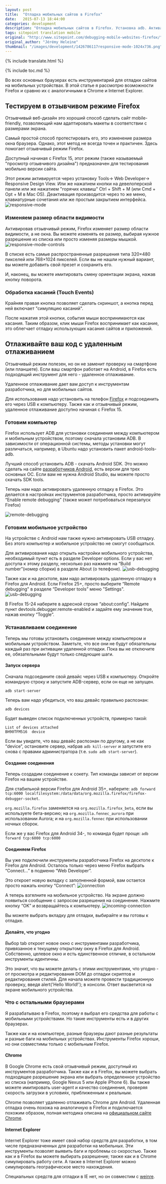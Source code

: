 ```yaml
---
layout: post
title:  "Отладка мобильных сайтов в Firefox"
date:   2015-07-13 18:44:00
categories: development
description: "Отладка мобильных сайтов в Firefox. Установка adb. Активация отзывчивого режима и удаленного отлаживания в Firefox. Перевод статьи с Sitepoint"
tags: sitepoint translation mobile
original: "http://www.sitepoint.com/debugging-mobile-websites-firefox/"
original_author: "Jérémy Heleine"
thumbnail: "/images/development/1426786117responsive-mode-1024x736.png"
---
```

{% include translate.html %}

{% include toc.md %}

Во всех основных браузерах есть инструментарий для отладки сайтов на мобильных устройствах. В этой статье я рассмотрю возможности Firefox и сравню их с аналогичными в Chrome и Internet Explorer.

## Тестируем в отзывчивом режиме Firefox

Отзывчивый веб-дизайн это хороший способ сделать сайт mobile-friendly, позволяющий нам адаптировать макеты в соответствии с размерами экрана.

Самый простой способ протестировать его, это изменение размера окна браузера. Однако, этот метод не всегда точен и практичен. Здесь помогает отзывчивый режим Firefox.

Доступный начиная с Firefox 15, этот режим (также называемый "просмотр отзывчивого дизайна") предназначен для тестирования мобильно версии сайта.

Этот режим активируется через  установку Tools-> Web Developer-> Responsive Design View.  Или же нажатием кнопки на девелоперской панели или же нажатием "горячих клавиш" Ctrl + Shift + M (или Cmd + Opt + M в Mac OS). Деактивация производится через то же меню, клавиатурные сочетания или же простым закрытием интерфейса.
![responsive-mode](/images/development/1426786117responsive-mode-1024x736.png)

### Изменяем размер области видимости

Активировав отзывчивый режим, Firefox  изменяет размер области видимости, а не окна. Вы можете изменять ее размер, выбирая нужное разрешение из списка или просто изменяя размеры мышкой.
![responsive-mode-controls](/images/development/1426786162responsive-mode-controls-1024x736.png)

В списке есть самые распространенные разрешения типа 320×480 пикселей или  768×1024 пикселей. Если вы не нашли нужный вариант, вы можете добавить свой презет и сохранить его.

И, наконец, вы можете имитировать смену ориентации экрана, нажав кнопку поворота.

### Обработка касаний (Touch Events)

Крайняя правая кнопка позволяет сделать скриншот, а кнопка перед ней включает "симуляцию касаний".

После нажатия этой кнопки, события мыши воспринимаются как касания. Таким образом, клик мыши Firefox воспринимает как касание, это облегчает отладку использующих касания сайтов и приложений.


## Отлаживайте ваш код с удаленным отлаживанием

Отзывчивый режим полезен, но он не заменит проверку на смартфоне (или планшете). Если ваш смартфон работает на Android, в Firefox есть подходящий инструмент для него - удаленное отлаживание.

Удаленное отлаживание дает вам доступ к инструментам разработчика, но для мобильных сайтов.

Для использования надо установить на телефон [Firefox](https://play.google.com/store/apps/details?id=org.mozilla.firefox) и подсоединить его через USB к компьютеру. Также как и отзывчивый режим, удаленное отлаживание доступно начиная с Firefox 15.

### Готовим компьютер

Firefox использует ADB для установки соединения между компьютером и мобильным устройством, поэтому сначала установим ADB.  В зависимости от операционной системы, методы установки могут различаться, например, в Ubuntu надо установить пакет android-tools-adb.

Лучший способ установить ADB - скачать Android SDK. Это можно сделать на сайте [разработчиков Android](http://developer.android.com/sdk/installing/index.html), есть версии для трех основных ОС. Если вам не нужна Android Studio, вы можете просто скачать SDK tools.

Теперь нам надо активировать удаленную отладку в Firefox. Это делается в настройках инструментов разработчика, просто активируйте “Enable remote debugging” (также может потребоваться перезапуск Firefox)

![remote-debugging](/images/development/1426786246remote-debugging-computer-1024x543.png)

### Готовим мобильное устройство

На устройстве с Android  нам также нужно активировать USB отладку. Без этого компьютер и мобильное устройство не смогут сообщаться.

Для активирования надо открыть настройки мобильного устройства, необходимый пункт есть в разделе Developer options. Если у вас нет доступа к этому разделу, несколько раз нажмите на “Build number”(номер сборки)  в разделе About (о телефоне).
![usb-debugging](/images/development/screenshot_2015-07-13-18-29-20.png)

Также как и на десктопе, вам надо активировать удаленную отладку в Firefox для Android. Если Firefox 25+, просто выберите  “Remote debugging" в разделе  “Developer tools” меню "Settings".
![usb-debugging](/images/development/screenshot_2015-07-13-17-40-18.png)

В Firefox 15-24 наберите в адресной строке “about:config”. Найдите пункт devtools.debugger.remote-enabled и задайте ему значение true, нажав кнопку “Toggle”.

### Устанавливаем соединение

Теперь мы готовы установить соединение между компьютером и мобильным устройством. Заметьте, что все они не будут обязательны каждый раз при активации удаленной отладки. Пока вы не отключите ее, обязательными будут только следующие шаги.

#### Запуск сервера

Сначала подсоедините свой девайс через USB к компьютеру. Откройте командную строку и запустите ADB-сервер, если он еще не запущен.

`adb start-server`

Теперь вам надо убедиться, что ваш девайс правильно распознан:

`adb devices`

Будет выведен список подключенных устройств, примерно такой:
```
List of devices attached
BH90TFM516  device
```

Если вы увидете, что ваш девайс распознан по другому, а не как “device”, остановите сервер, набрав `adb kill-server` и запустите его снова с правами администратора (т.е. `sudo adb start-server`).

#### Создание соединения

Теперь создадим соединение к сокету. Тип команды зависит от версии Firefox на вашем устройстве.

Для стабильной версии Firefox для Android 35+, наберите:
`adb forward tcp:6000 localfilesystem:/data/data/org.mozilla.firefox/firefox-debugger-socket`.

`org.mozilla.firefox` заменяется на `org.mozilla.firefox_beta`, если вы используете бета-версию; на  `org.mozilla.fennec_aurora` при использовании Aurora; и на `org.mozilla.fennec` при использовании ночных сборок.

Если же у вас  Firefox для Android 34-, то команда будет проще:
`adb forward tcp:6000 tcp:6000`

#### Соединяем Firefox

Вы уже подключили инструменты разработчика Firefox на десктопе  к Firefox для Android. Осталось только через меню Firefox выбрать  “Connect…” в подменю “Web Developer”.

Это откроет новую вкладку с заполненной формой, вам остается просто нажать кнопку  “Connect”:
![connection](/images/development/1426786382connection.png)

А теперь взгялните на мобильное устройство. На экране должно появиться сообщение с запросом разрешения на соединение. Нажмите кнопку “OK” и возвращайтесь к компьютеру.
![incoming-connection](/images/development/1426786482incoming-connection-1024x827.png)

Вы можете выбрать вкладку для отладки, выбирайте и вы готовы к отладке.

#### Делайте, что угодно

Выбор  tab откроет новое окно с инструментами разработчика, привязанное к текущему открытому окну в Firefox для Android. Собственно, целевое окно и есть единственное отличие, в остальном инструменты идентичны.

Это значит, что вы можете делать с этими инструментами, что угодно - от просмотра и редактирования DOM до отладки скриптов и редактирования стилей. Для начала можете провести традиционную проверку, введя alert('Hello World!'); в консоли. Ответ высветится на экране мобильного устройства.

### Что с остальными браузерами

Я разрабатываю в Firefox, поэтому я выбрал его средства для работы с мобильными устройствами. Но такие инструменты есть и в других браузерах.

Также как и на компьютере, разные браузеры дают разные результаты и разные баги на мобильных устройствах. Инструменты Firefox хороши, но они совместимы только с мобильным Firefox.

#### Chrome

В Google Chrome есть свой отзывчивый режим, доступный из инструментов разработчика. Также как и в Firefox, вы можете выбрать подходящее разрешение экрана или выбрать определенное устройство из списка (например, Google Nexus 5 или Apple iPhone 6). Вы также можете имитировать user-agent и качество соединения, проверяя скорость загрузки в условиях, приближенным к реальным.

Chrome позволяет удаленно отлаживать Chrome для Android. Удаленная отладка очень похожа на аналогичную в Firefox и подключается похожим образом, полная методика описана на [официальном сайте Chrome](https://developer.chrome.com/devtools/docs/remote-debugging).

#### Internet Explorer

Internet Explorer тоже имеет свой набор средств для разработки, в том числе предназначенных для разработки на мобильных. Эти инструменты позволят выявить баги и проблемы со скоростью. Также как и в Firefox вы можете выбирать разрешение; также как и в Chrome симулировать работу сети. А также в Internet Explorer можно симулировать географическое место нахождения.

Специальных средств для отладки в IE нет, но он совместим с [weinre](http://blogs.msdn.com/b/interoperability/archive/2013/05/31/now-on-ie-and-firefox-debug-your-mobile-html5-page-remotely-with-weinre-web-inspector-remote.aspx).
